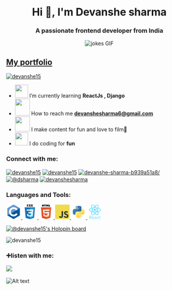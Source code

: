 <h1 align="center">Hi 👋, I'm Devanshe sharma</h1>
<h3 align="center">A passionate frontend developer from India</h3>
 <div align="center">
<img src="https://media.giphy.com/media/KSKvdT1YGCpUIonvSq/giphy.gif" width="300" alt="jokes GIF">
 </div>
<h2><a href="https://devanshe15.github.io/PORTFOLIO/">My portfolio</a></h2>

<p align="left"> <a href="https://twitter.com/devanshe15" target="blank"><img src="https://img.shields.io/twitter/follow/devanshe15?logo=twitter&style=for-the-badge" alt="devanshe15" /></a> </p>

-  <img src="https://cultofthepartyparrot.com/parrots/hd/illuminatiparrot.gif" width="35" height="35"/>  I’m currently learning **ReactJs , Django**
- <img src="https://media.giphy.com/media/RlOAlt0Qmsw4CTIELN/giphy.gif" height="45" width="40"/> How to reach me **devanshesharma6@gmail.com**
- <img src="https://media.giphy.com/media/91BymptieRgKaF7tiR/giphy.gif" height="40" width="40"/> I make content for fun and love to film🎥
- <img src="https://cultofthepartyparrot.com/parrots/hd/illuminatiparrot.gif" width="35" height="35"/> I do coding for **fun**

<h3 align="left">Connect with me:</h3>
<p align="left">
<a href="[https://in.pinterest.com/devansheesh/](https://in.pinterest.com/devansheesh/_created)"target="blank"><img align="center" src="https://raw.githubusercontent.com/rahuldkjain/github-profile-readme-generator/master/src/images/icons/Social/pinterest.svg" alt="devanshe15" height="30" width="40" /></a>
<a href="https://twitter.com/devanshe15" target="blank"><img align="center" src="https://raw.githubusercontent.com/rahuldkjain/github-profile-readme-generator/master/src/images/icons/Social/twitter.svg" alt="devanshe15" height="30" width="40" /></a>
<a href="https://linkedin.com/in/devanshe-sharma-b939a51a8/" target="blank"><img align="center" src="https://raw.githubusercontent.com/rahuldkjain/github-profile-readme-generator/master/src/images/icons/Social/linked-in-alt.svg" alt="devanshe-sharma-b939a51a8/" height="30" width="40" /></a>
<!-- <a href="https://instagram.com/devansheesh_" target="blank"><img align="center" src="https://raw.githubusercontent.com/rahuldkjain/github-profile-readme-generator/master/src/images/icons/Social/instagram.svg" alt="devansheesh_" height="30" width="40" /></a> -->
<a href="https://medium.com/@Dsharma_" target="blank"><img align="center" src="https://raw.githubusercontent.com/rahuldkjain/github-profile-readme-generator/master/src/images/icons/Social/medium.svg" alt="@dsharma" height="30" width="40" /></a>
<!-- <!-- <a href="https://www.codechef.com/users/devanshesh" target="blank"><img align="center" src="https://cdn.jsdelivr.net/npm/simple-icons@3.1.0/icons/codechef.svg" alt="devanshesh" height="30" width="40" /></a> -->
<a href="https://www.hackerrank.com/devanshesharma" target="blank"><img align="center" src="https://raw.githubusercontent.com/rahuldkjain/github-profile-readme-generator/master/src/images/icons/Social/hackerrank.svg" alt="devanshesharma" height="30" width="40" /></a>


<h3 align="left">Languages and Tools:</h3>
<p align="left"> <a href="https://www.cprogramming.com/" target="_blank" rel="noreferrer"> <img src="https://raw.githubusercontent.com/devicons/devicon/master/icons/c/c-original.svg" alt="c" width="40" height="40"/> </a> <a href="https://www.w3schools.com/css/" target="_blank" rel="noreferrer"> <img src="https://raw.githubusercontent.com/devicons/devicon/master/icons/css3/css3-original-wordmark.svg" alt="css3" width="40" height="40"/> </a> <a href="https://www.w3.org/html/" target="_blank" rel="noreferrer"> <img src="https://raw.githubusercontent.com/devicons/devicon/master/icons/html5/html5-original-wordmark.svg" alt="html5" width="40" height="40"/> </a> <a href="https://developer.mozilla.org/en-US/docs/Web/JavaScript" target="_blank" rel="noreferrer"> <img src="https://raw.githubusercontent.com/devicons/devicon/master/icons/javascript/javascript-original.svg" alt="javascript" width="40" height="40"/> </a> <a href="https://www.python.org" target="_blank" rel="noreferrer"> <img src="https://raw.githubusercontent.com/devicons/devicon/master/icons/python/python-original.svg" alt="python" width="40" height="40"/> </a> <a href="https://reactjs.org/" target="_blank" rel="noreferrer"> <img src="https://raw.githubusercontent.com/devicons/devicon/master/icons/react/react-original-wordmark.svg" alt="react" width="40" height="40"/> </a> </p>

[![@devanshe15's Holopin board](https://holopin.io/api/user/board?user=devanshe15)](https://holopin.io/@devanshe15)

<p align="left"> <img src="https://komarev.com/ghpvc/?username=devanshe15&label=Profile%20views&color=0e75b6&style=flat" alt="devanshe15" /> </p>
<h3>➕listen with me:</h3>
<img src="https://media.giphy.com/media/v1.Y2lkPTc5MGI3NjExa21jb3FhYzhjbjFzbGIzZWJhdzM0bG43MTd5OG03MGo5ZXgyOXU1bSZlcD12MV9pbnRlcm5hbF9naWZfYnlfaWQmY3Q9Zw/1vLHnnIiwUN7a/giphy.gif" width="200" />

![Alt text](https://spotify-recently-played-readme.vercel.app/api?user=1kinxfp635dmfnu7u83fho9c2&count=2)
